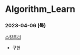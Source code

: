 # Algorithm_Learn
### 2023-04-06 (목)
[스킬트리](https://school.programmers.co.kr/learn/courses/30/lessons/49993)
- 구현
